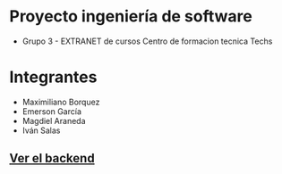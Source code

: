 # Proyecto ingeniería de software
  - Grupo 3 - EXTRANET de cursos Centro de formacion tecnica Techs
  
# Integrantes
  - Maximiliano Borquez
  - Emerson García
  - Magdiel Araneda
  - Iván Salas

## [Ver el backend](./backend/Backend.md)
